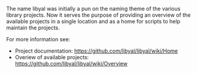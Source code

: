 The name libyal was initially a pun on the naming theme of the various library 
projects. Now it serves the purpose of providing an overview of the available 
projects in a single location and as a home for scripts to help maintain the 
projects.

For more information see:

* Project documentation: https://github.com/libyal/libyal/wiki/Home
* Overiew of available projects: https://github.com/libyal/libyal/wiki/Overview

